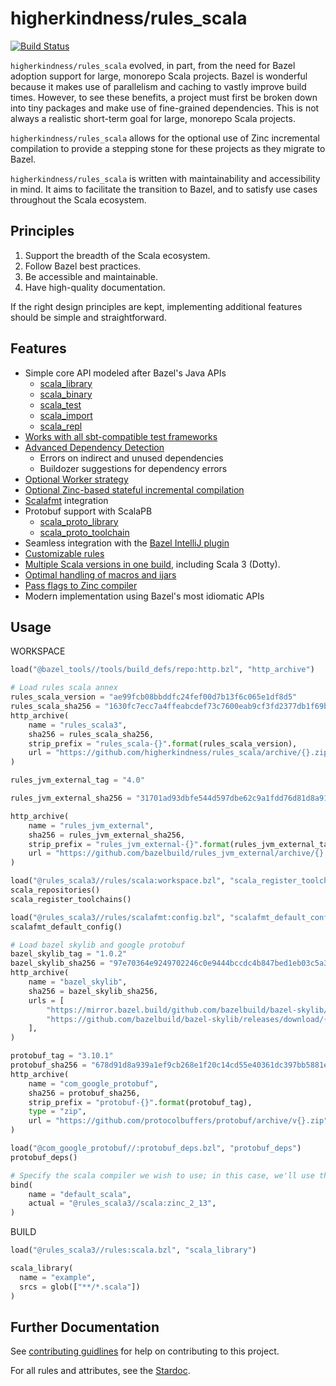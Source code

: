 # higherkindness/rules_scala

[![Build Status](https://api.travis-ci.org/higherkindness/rules_scala.svg?branch=master)](https://travis-ci.org/higherkindness/rules_scala)

`higherkindness/rules_scala` evolved, in part, from the need for Bazel adoption support for large, monorepo Scala projects.
Bazel is wonderful because it makes use of parallelism and caching to vastly improve build times. However, to see these benefits, a project must first be broken down into
tiny packages and make use of fine-grained dependencies. This is not always a realistic short-term goal for large, monorepo Scala projects.

`higherkindness/rules_scala` allows for the optional use of Zinc incremental compilation to provide a stepping stone for these projects as they migrate to Bazel.

`higherkindness/rules_scala` is written with maintainability and accessibility in mind. It aims to facilitate the transition to Bazel, and to satisfy use cases throughout the Scala ecosystem.

## Principles

1. Support the breadth of the Scala ecosystem.
2. Follow Bazel best practices.
3. Be accessible and maintainable.
4. Have high-quality documentation.

If the right design principles are kept, implementing additional features should be simple and straightforward.

## Features

* Simple core API modeled after Bazel's Java APIs
  * [scala_library](docs/stardoc/scala.md#scala_library)
  * [scala_binary](docs/stardoc/scala.md#scala_binary)
  * [scala_test](docs/stardoc/scala.md#scala_test)
  * [scala_import](docs/stardoc/scala.md#scala_import)
  * [scala_repl](docs/stardoc/scala.md#scala_repl)
* [Works with all sbt-compatible test frameworks](docs/scala.md#tests)
* [Advanced Dependency Detection](docs/scala.md#strict--unused-deps)
  * Errors on indirect and unused dependencies
  * Buildozer suggestions for dependency errors
* [Optional Worker strategy](docs/scala.md#workers)
* [Optional Zinc-based stateful incremental compilation](docs/stateful.md#stateful-compilation)
* [Scalafmt](docs/scalafmt.md#scalafmt) integration
* Protobuf support with ScalaPB
  * [scala_proto_library](docs/stardoc/scala_proto.md#scala_proto_library)
  * [scala_proto_toolchain](docs/stardoc/scala_proto.md#scala_proto_toolchain)
* Seamless integration with the [Bazel IntelliJ plugin](https://github.com/bazelbuild/intellij)
* [Customizable rules](docs/newdocs/phases.md#customizing-the-core-rules)
* [Multiple Scala versions in one build](docs/newdocs/scala_versions.md#specifying-the-scala-version-to-use), including Scala 3 (Dotty).
* [Optimal handling of macros and ijars](docs/newdocs/macros.md#macros-and-ijars)
* [Pass flags to Zinc compiler](docs/newdocs/zinc_flags.md)
* Modern implementation using Bazel's most idiomatic APIs

## Usage

WORKSPACE

```python
load("@bazel_tools//tools/build_defs/repo:http.bzl", "http_archive")

# Load rules scala annex
rules_scala_version = "ae99fcb08bbddfc24fef00d7b13f6c065e1df8d5"
rules_scala_sha256 = "1630fc7ecc7a4ffeabcdef73c7600eab9cf3fd2377db1f69b8ce1927560211ff"
http_archive(
    name = "rules_scala3",
    sha256 = rules_scala_sha256,
    strip_prefix = "rules_scala-{}".format(rules_scala_version),
    url = "https://github.com/higherkindness/rules_scala/archive/{}.zip".format(rules_scala_version),
)

rules_jvm_external_tag = "4.0"

rules_jvm_external_sha256 = "31701ad93dbfe544d597dbe62c9a1fdd76d81d8a9150c2bf1ecf928ecdf97169"

http_archive(
    name = "rules_jvm_external",
    sha256 = rules_jvm_external_sha256,
    strip_prefix = "rules_jvm_external-{}".format(rules_jvm_external_tag),
    url = "https://github.com/bazelbuild/rules_jvm_external/archive/{}.zip".format(rules_jvm_external_tag),
)

load("@rules_scala3//rules/scala:workspace.bzl", "scala_register_toolchains", "scala_repositories")
scala_repositories()
scala_register_toolchains()

load("@rules_scala3//rules/scalafmt:config.bzl", "scalafmt_default_config")
scalafmt_default_config()

# Load bazel skylib and google protobuf
bazel_skylib_tag = "1.0.2"
bazel_skylib_sha256 = "97e70364e9249702246c0e9444bccdc4b847bed1eb03c5a3ece4f83dfe6abc44"
http_archive(
    name = "bazel_skylib",
    sha256 = bazel_skylib_sha256,
    urls = [
        "https://mirror.bazel.build/github.com/bazelbuild/bazel-skylib/releases/download/{tag}/bazel-skylib-{tag}.tar.gz".format(tag = bazel_skylib_tag),
        "https://github.com/bazelbuild/bazel-skylib/releases/download/{tag}/bazel-skylib-{tag}.tar.gz".format(tag = bazel_skylib_tag),
    ],
)

protobuf_tag = "3.10.1"
protobuf_sha256 = "678d91d8a939a1ef9cb268e1f20c14cd55e40361dc397bb5881e4e1e532679b1"
http_archive(
    name = "com_google_protobuf",
    sha256 = protobuf_sha256,
    strip_prefix = "protobuf-{}".format(protobuf_tag),
    type = "zip",
    url = "https://github.com/protocolbuffers/protobuf/archive/v{}.zip".format(protobuf_tag),
)

load("@com_google_protobuf//:protobuf_deps.bzl", "protobuf_deps")
protobuf_deps()

# Specify the scala compiler we wish to use; in this case, we'll use the default one specified in rules_scala
bind(
    name = "default_scala",
    actual = "@rules_scala3//scala:zinc_2_13",
)
```

BUILD

```python
load("@rules_scala3//rules:scala.bzl", "scala_library")

scala_library(
  name = "example",
  srcs = glob(["**/*.scala"])
)
```

## Further Documentation

See [contributing guidlines](CONTRIBUTING.md) for help on contributing to this project.

For all rules and attributes, see the [Stardoc](docs/stardoc).
